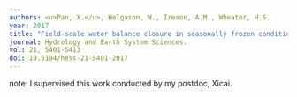 ```yaml
---
authors: <u>Pan, X.</u>, Helgason, W., Ireson, A.M., Wheater, H.S.
year: 2017
title: "Field-scale water balance closure in seasonally frozen conditions."
journal: Hydrology and Earth System Sciences.
vol: 21, 5401-5413
doi: 10.5194/hess-21-5401-2017
---
```

note: I supervised this work conducted by my postdoc, Xicai. 
